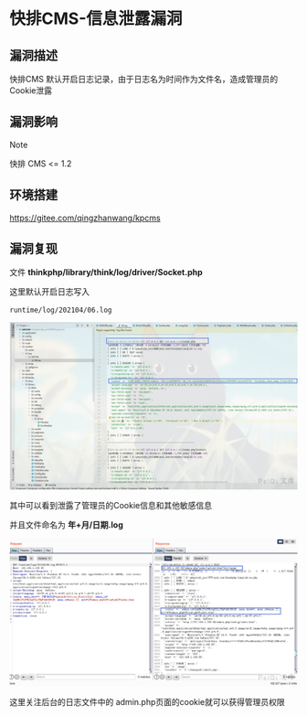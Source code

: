 # 快排CMS-信息泄露漏洞

## 漏洞描述

快排CMS 默认开启日志记录，由于日志名为时间作为文件名，造成管理员的Cookie泄露

## 漏洞影响

> [!NOTE]
>
> 快排 CMS <= 1.2

## 环境搭建

https://gitee.com/qingzhanwang/kpcms

## 漏洞复现

文件 **thinkphp/library/think/log/driver/Socket.php** 

这里默认开启日志写入 

```
runtime/log/202104/06.log
```

![](快排CMS-信息泄露漏洞.assets/162736304436087.jpg)

其中可以看到泄露了管理员的Cookie信息和其他敏感信息

并且文件命名为 **年+月/日期.log**

![](快排CMS-信息泄露漏洞.assets/1627363044730607.jpg)



这里关注后台的日志文件中的 admin.php页面的cookie就可以获得管理员权限